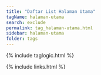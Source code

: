 ```yaml
---
title: "Daftar List Halaman Utama"
tagName: halaman-utama
search: exclude
permalink: tag_halaman-utama.html
sidebar: halaman-utama
folder: tags
---
```

{% include taglogic.html %}

{% include links.html %}
